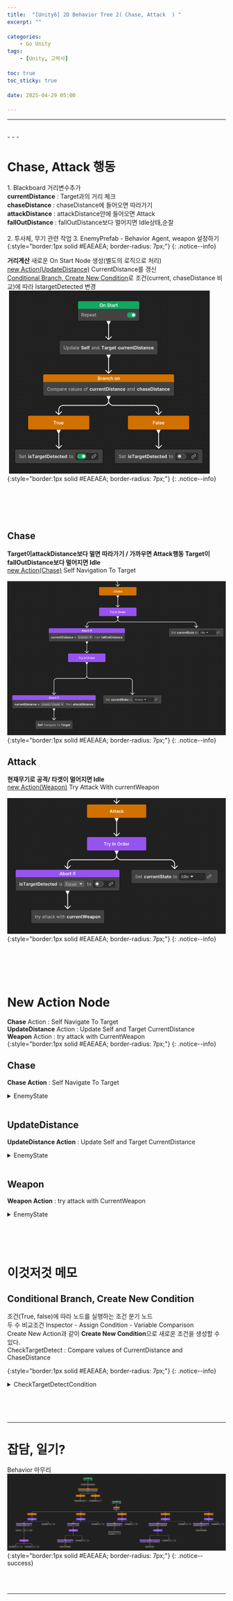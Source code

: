 ```yaml
---
title:  "[Unity6] 2D Behavior Tree 2( Chase, Attack  ) "
excerpt: ""

categories:
    - Go Unity
tags:
    - [Unity, 고박사]

toc: true
toc_sticky: true
 
date: 2025-04-29 05:00

---
```

- - -


<br>
- - - 

# Chase, Attack 행동
1.&nbsp;Blackboard 거리변수추가  
**currentDistance** : Target과의 거리 체크  
**chaseDistance** : chaseDistance에 들어오면 따라가기  
**attackDistance** : attackDistance안에 들어오면 Attack  
**fallOutDistance** : fallOutDistance보다 멀어지면 Idle상태,순찰  
&nbsp;  
2.&nbsp;투사체, 무기 관련 작업 
3.&nbsp;EnemyPrefab - Behavior Agent, weapon 설정하기
{:style="border:1px solid #EAEAEA; border-radius: 7px;"}
{: .notice--info}  


**거리계산**
새로운 On Start Node 생성(별도의 로직으로 처리)  
[new Action(UpdateDistance)](https://levell1.github.io/go%20unity/GoUnityBehavior3/#updatedistance) CurrentDistance를 갱신  
[Conditional Branch, Create New Condition](https://levell1.github.io/go%20unity/GoUnityBehavior3/#conditional_branch,_create_new_condition)로 조건(current, chaseDistance 비교)에 따라 IstargetDetected 변경  
&nbsp;![Image](https://github.com/levell1/levell1.github.io/blob/main/Image/Unity6_AiNav/Behavior3_1.png?raw=true)   
{:style="border:1px solid #EAEAEA; border-radius: 7px;"}
{: .notice--info}  


<br><br><br><br>

## Chase
**Target이attackDistance보다 멀면 따라가기 / 가까우면 Attack행동 Target이 fallOutDistance보다 멀어지면 Idle**  
[new Action(Chase)](https://levell1.github.io/go%20unity/GoUnityBehavior3/#chase)  Self Navigation To Target  
&nbsp;![Image](https://github.com/levell1/levell1.github.io/blob/main/Image/Unity6_AiNav/Behavior2_Chase.png?raw=true)   
{:style="border:1px solid #EAEAEA; border-radius: 7px;"}
{: .notice--info}  

## Attack
**현재무기로 공격/ 타겟이 멀어지면 Idle**  
[new Action(Weapon)](https://levell1.github.io/go%20unity/GoUnityBehavior3/#weapon)  Try Attack With currentWeapon  
&nbsp;![Image](https://github.com/levell1/levell1.github.io/blob/main/Image/Unity6_AiNav/Behavior2_Attack.png?raw=true)   
{:style="border:1px solid #EAEAEA; border-radius: 7px;"}
{: .notice--info}  


<br><br><br><br>

# New Action Node
**Chase** Action : Self Navigate To Target  
**UpdateDistance** Action : Update Self and Target CurrentDistance  
**Weapon** Action : try attack with CurrentWeapon  
{:style="border:1px solid #EAEAEA; border-radius: 7px;"}
{: .notice--info}  

## Chase
**Chase Action** : Self Navigate To Target  

<details>
<summary>EnemyState</summary>
<div class="notice--primary" markdown="1"> 

```c# 
using System;
using Unity.Behavior;
using UnityEngine;
using Action = Unity.Behavior.Action;
using Unity.Properties;
using UnityEngine.AI;

[Serializable, GeneratePropertyBag]
[NodeDescription(name: "Chase", story: "[Self] Navigate To [Target]", category: "Action", id: "1b2920d167edfa9124c5af5b723e5a4d")]
public partial class ChaseAction : Action
{
    [SerializeReference] public BlackboardVariable<GameObject> Self;
    [SerializeReference] public BlackboardVariable<GameObject> Target;

    private NavMeshAgent agent;

    protected override Status OnStart()
    {
        agent = Self.Value.GetComponent<NavMeshAgent>();
        agent.speed = 5f;
        agent.SetDestination(Target.Value.transform.position);

        return Status.Running;
    }
}
```
</div>
</details>

<br>

## UpdateDistance
**UpdateDistance Action** : Update Self and Target CurrentDistance  

<details>
<summary>EnemyState</summary>
<div class="notice--primary" markdown="1"> 

```c# 
using System;
using Unity.Behavior;
using UnityEngine;
using Action = Unity.Behavior.Action;
using Unity.Properties;

[Serializable, GeneratePropertyBag]
[NodeDescription(name: "UpdateDistance", story: "Update [Self] and [Target] [CurrentDistance]", category: "Action", id: "4e20c120715722a8167532f3cb55152d")]
public partial class UpdateDistanceAction : Action
{
    [SerializeReference] public BlackboardVariable<GameObject> Self;
    [SerializeReference] public BlackboardVariable<GameObject> Target;
    [SerializeReference] public BlackboardVariable<float> CurrentDistance;

    protected override Status OnUpdate()
    {
        CurrentDistance.Value = Vector2.Distance(Self.Value.transform.position, Target.Value.transform.position);

        return Status.Success;
    }
}


```
</div>
</details>

<br>

## Weapon
**Weapon Action** : try attack with CurrentWeapon  

<details>
<summary>EnemyState</summary>
<div class="notice--primary" markdown="1"> 

```c# 
using System;
using Unity.Behavior;
using UnityEngine;
using Action = Unity.Behavior.Action;
using Unity.Properties;

[Serializable, GeneratePropertyBag]
[NodeDescription(name: "Weapon", story: "try attack with [CurrentWeapon]", category: "Action", id: "c4825c53b5e000692e69d1965c1a4f14")]
public partial class WeaponAction : Action
{
    [SerializeReference] public BlackboardVariable<WeaponBase> CurrentWeapon;

    protected override Status OnUpdate()
    {
        CurrentWeapon.Value.TryAttack();
        return Status.Success;
    }
}
```
</div>
</details>

<br><br><br>

# 이것저것 메모

## Conditional Branch, Create New Condition
조건(True, false)에 따라 노드를 실행하는 조건 분기 노드  
두 수 비교조건 Inspector - Assign Condition - Variable Comparison  
Create New Action과 같이 **Create New Condition**으로 새로운 조건을 생성할 수 있다.  
CheckTargetDetect : Compare values of CurrentDistance and ChaseDistance  

{:style="border:1px solid #EAEAEA; border-radius: 7px;"}
{: .notice--info}  

<details>
<summary>CheckTargetDetectCondition</summary>
<div class="notice--primary" markdown="1"> 

```c# 
using System;
using Unity.Behavior;
using UnityEngine;

[Serializable, Unity.Properties.GeneratePropertyBag]
[Condition(name: "CheckTargetDetect", story: "Compare values of [CurrentDistance] and [ChaseDistance]", category: "Conditions", id: "d502e9fb2afcf10ac06045774d095dd5")]
public partial class CheckTargetDetectCondition : Condition
{
    [SerializeReference] public BlackboardVariable<float> CurrentDistance;
    [SerializeReference] public BlackboardVariable<float> ChaseDistance;

    
    public override bool IsTrue()
    {
        if (CurrentDistance.Value <= ChaseDistance.Value)
        {
            return true;
        }

        return false;
    }
}

```
</div>
</details>


<br><br><br>
- - - 

# 잡담, 일기?
Behavior 마무리  
![Image](https://github.com/levell1/levell1.github.io/blob/main/Image/Unity6_AiNav/Behavior.png?raw=true)   
{:style="border:1px solid #EAEAEA; border-radius: 7px;"}
{: .notice--success}  


<br><br>
- - -